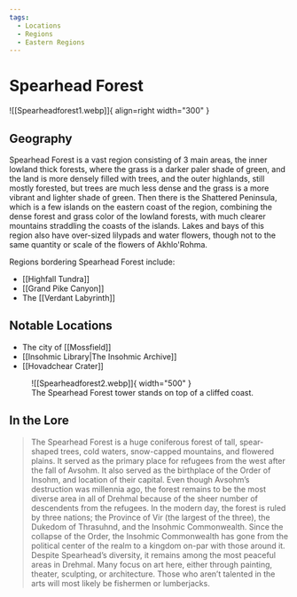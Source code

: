 ```yaml
---
tags:
  - Locations
  - Regions
  - Eastern Regions
---
```


# Spearhead Forest

![[Spearheadforest1.webp]]{ align=right width="300" }

## Geography

Spearhead Forest is a vast region consisting of 3 main areas, the inner lowland thick forests, where the grass is a darker paler shade of green, and the land is more densely filled with trees, and the outer highlands, still mostly forested, but trees are much less dense and the grass is a more vibrant and lighter shade of green. Then there is the Shattered Peninsula, which is a few islands on the eastern coast of the region, combining the dense forest and grass color of the lowland forests, with much clearer mountains straddling the coasts of the islands. Lakes and bays of this region also have over-sized lilypads and water flowers, though not to the same quantity or scale of the flowers of Akhlo'Rohma.

Regions bordering Spearhead Forest include:

- [[Highfall Tundra]]
- [[Grand Pike Canyon]]
- The [[Verdant Labyrinth]]

## Notable Locations

- The city of [[Mossfield]]
- [[Insohmic Library|The Insohmic Archive]]
- [[Hovadchear Crater]]

<figure markdown>
  ![[Spearheadforest2.webp]]{ width="500" }
  <figcaption>The Spearhead Forest tower stands on top of a cliffed coast.</figcaption>
</figure>

## In the Lore

> The Spearhead Forest is a huge coniferous forest of tall, spear-shaped trees, cold waters, snow-capped mountains, and flowered plains. It served as the primary place for refugees from the west after the fall of Avsohm. It also served as the birthplace of the Order of Insohm, and location of their capital. Even though Avsohm’s destruction was millennia ago, the forest remains to be the most diverse area in all of Drehmal because of the sheer number of descendents from the refugees. In the modern day, the forest is ruled by three nations; the Province of Vir (the largest of the three), the Dukedom of Thrasuhnd, and the Insohmic Commonwealth. Since the collapse of the Order, the Insohmic Commonwealth has gone from the political center of the realm to a kingdom on-par with those around it. Despite Spearhead’s diversity, it remains among the most peaceful areas in Drehmal. Many focus on art here, either through painting, theater, sculpting, or architecture. Those who aren’t talented in the arts will most likely be fishermen or lumberjacks.

